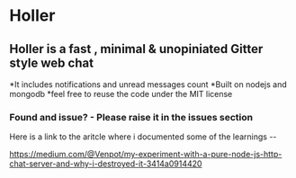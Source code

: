 # Holler
## Holler is a fast , minimal &amp; unopiniated Gitter style web chat ##

 *It includes notifications and unread messages count
 *Built on nodejs and mongodb
 *feel free to reuse the code under the MIT license
  
### Found and issue? - Please raise it in the issues section ###

Here is a link to the aritcle where i documented some of the learnings --

https://medium.com/@Venpot/my-experiment-with-a-pure-node-js-http-chat-server-and-why-i-destroyed-it-3414a0914420 
  
